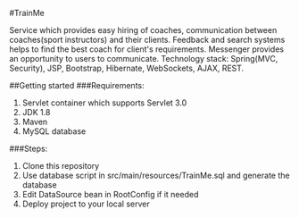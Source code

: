 #TrainMe

Service which provides easy hiring of coaches, communication between coaches(sport instructors) and their clients. Feedback and search systems helps to find the best coach for client's requirements. Messenger provides an opportunity to users to communicate. Technology stack: Spring(MVC, Security), JSP, Bootstrap, Hibernate, WebSockets, AJAX, REST.

##Getting started
###Requirements:
1. Servlet container which supports Servlet 3.0
2. JDK 1.8
3. Maven 
4. MySQL database

###Steps:
1. Clone this repository
2. Use database script in src/main/resources/TrainMe.sql and generate the database
3. Edit DataSource bean in RootConfig if it needed
4. Deploy project to your local server
